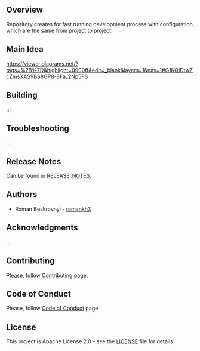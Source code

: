 ## Overview
Repository creates for fast running development process with configuration, which are the same from project to project.

## Main Idea
https://viewer.diagrams.net/?tags=%7B%7D&highlight=0000ff&edit=_blank&layers=1&nav=1#G1KQIDtwZcZmsXAS9BS8GP8-8Fa_2Np5FS

## Building
...

## Troubleshooting
...

## Release Notes
Can be found in [RELEASE_NOTES](RELEASE_NOTES.md).

## Authors
* Roman Beskrovnyi - [romankh3](https://github.com/romankh3)

## Acknowledgments
...

## Contributing
Please, follow [Contributing](CONTRIBUTING.md) page.

## Code of Conduct
Please, follow [Code of Conduct](CODE_OF_CONDUCT.md) page.

## License
This project is Apache License 2.0 - see the [LICENSE](LICENSE) file for details
